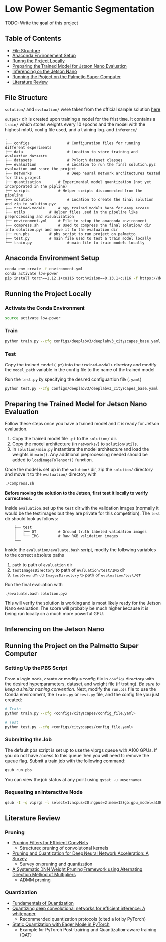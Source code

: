 # Low Power Semantic Segmentation
TODO: Write the goal of this project

## Table of Contents
* [File Structure](#file-structure)
* [Anaconda Environement Setup](#anaconda-environment-setup)
* [Runng the Project Locally](#running-the-project-locally)
* [Preparing the Trained Model for Jetson Nano Evaluation](#preparing-the-trained-model-for-jetson-nano-evaluation)
* [Inferencing on the Jetson Nano](#inferencing-on-the-jetson-nano)
* [Running the Project on the Palmetto Super Computer](#running-the-project-on-the-palmetto-super-computer)
* [Literature Review](#literature-review)

## File Structure
```solution/``` and ```evaluation/``` were taken from the official sample solution [here](https://github.com/lpcvai/23LPCVC_Segmentation_Track-Sample_Solution)

```output/``` dir is created upon training a model for the frist time. It contains a ```train/``` which stores weights every 10 epochs and the model with the highest mIoU, config file used, and a training log. and ```inference/```

	.
	├── configs                 # Configuration files for running different experiments
	├── data                    # Location to store training and evaluation datasets
	├── datasets                # PyTorch dataset classes
	├── evaluation              # Location to run the final solution.pyz evaluation and score the project
	├── networks                # Deep neural network architectures tested for this project
	├── quantization	    # Experimental model quantization (not yet incorporated in the pipline)
	├── scripts	      	    # Helper scripts disconnected from the pipeline
 	├── solution                # Location to create the final solution and zip to solution.pyz
 	├── trained-models	    # opy trained models here for easy access
 	├── utils		    # Helper files used in the pipeline like preprocessing and visualization
  	├── environment.yml	    # File to setup the anaconda environment
 	├── compress.sh		    # Used to compress the final solution/ dir into solution.pyz and move it to the evaluation dir
 	├── run.pbs		    # pbs script to run project on palmetto
  	├── test.py		    # main file used to test a train model locally
	└── train.py 	      	    # main file to train models locally


## Anaconda Environment Setup
```bash
conda env create -f environment.yml
conda activate low-power
pip install torch==1.12.1+cu116 torchvision==0.13.1+cu116 -f https://download.pytorch.org/whl/torch_stable.html
```

## Running the Project Locally 

### Activate the Conda Environment
```bash
source activate low-power
```

### Train
```bash
python train.py --cfg configs/deeplabv3/deeplabv3_cityscapes_base.yaml
```

### Test
Copy the trained model (```.pt```) into the ```trained-models``` directory and modify the ```model_path``` variable in the config file to the name of the trained model

Run the ```test.py``` by specifying the desired configuartion file (```.yaml```)
```bash
python test.py --cfg configs/deeplabv3/deeplabv3_cityscapes_base.yaml
```

## Preparing the Trained Model for Jetson Nano Evaluation
Follow these steps once you have a trained model and it is ready for Jetson evaluation.

1. Copy the trained model file ```.pt``` to the ```solution/``` dir.
1. Copy the model architecture (in ```networks/```) to ```solution/utils```.
1. In ```solution/main.py``` instantiate the model architecture and load the weights in ```main()```. Any additional preprocessing needed should be added to ```loadImageToTensor()``` function.

Once the model is set up in the ```solution/``` dir, zip the ```solution/``` directory and move it to the ```evaluation/``` directory with
```bash
./compress.sh
```

__Before moving the solution to the Jetson, first test it locally to verify correctness.__

Inside ```evaluation```, set up the ```test``` dir with the validation images (normally it would be the test images but they are private for this competition). The ```test``` dir should look as follows:
 	
    	├── test                    
    	│   ├── GT          # Ground truth labeled validation images
    	│   └── IMG         # Raw RGB validation images
    	└── 

Inside the ```evaluation/evaluate.bash``` script, modify the following variables to the correct absolute paths
1. ```path``` to path of ```evaluation``` dir
2. ```testImagesDirectory``` to path of ```evaluation/test/IMG``` dir
3. ```testGroundTruthImagesDirectory``` to path of ```evaluation/test/GT```

Run the final evaluation with
```bash
./evaluate.bash solution.pyz
```

This will verify the solution is working and is most likely ready for the Jetson Nano evaluation. The score will probably be much higher because it is being run locally on a much more powerful GPU.

## Inferencing on the Jetson Nano


## Running the Project on the Palmetto Super Computer 
### Setting Up the PBS Script
From a login node, create or modify a config file in ```configs``` directory with the desired hyperparameters, dataset, and weight file (if testing). _Be sure to keep a similar naming convention_. Next, modify the ```run.pbs``` file to use the Conda environment, the ```train.py``` or ```test.py``` file, and the config file you just created:
```bash
# Train
python train.py --cfg <configs/cityscapes/config_file.yaml>

# Test
python test.py --cfg <configs/cityscapes/config_file.yaml>
```

### Submitting the Job
The default pbs script is set up to use the viprgs queue with A100 GPUs. If you do not have access to this queue then you will need to remove the queue flag. Submit a train job with the following command:
```bash
qsub run.pbs
```

You can view the job status at any point using ```qstat -u <username>```

### Requesting an Interactive Node
```bash
qsub -I -q viprgs -l select=1:ncpus=20:ngpus=2:mem=128gb:gpu_model=a100,walltime=6:00:00
```

## Literature Review

### Pruning
- [Pruning Filters for Efficient ConvNets](https://arxiv.org/abs/1608.08710)
  - Structured pruning of convolutional kernels
- [Pruning and Quantization for Deep Neural Network Acceleration: A Survey](https://arxiv.org/abs/2101.09671)
  - Survey on pruning and quantization
- [A Systematic DNN Weight Pruning Framework using Alternating Direction Method of Multipliers](https://arxiv.org/abs/1804.03294)
  - ADMM pruning

### Quantization
- [Fundamentals of Quantization](https://pytorch.org/blog/quantization-in-practice/#fundamentals-of-quantization)
- [Quantizing deep convolutional networks for efficient inference: A whitepaper
](https://arxiv.org/abs/1806.08342)
  - Recommended quantization protocols (cited a lot by PyTorch)
- [Static Quantization with Eager Mode in PyTorch](https://pytorch.org/tutorials/advanced/static_quantization_tutorial.html)
  - Example for PyTorch Post-training and Quantization-aware training (QAT)
